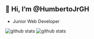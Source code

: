## 👋 Hi, I’m @HumbertoJrGH
- Junior Web Developer

![github stats](https://github-readme-stats.vercel.app/api/top-langs/?username=HumbertoJrGH&layout=donut-vertical&theme=radical&langs_count=12)
![github stats](https://stats-git-main-humbertojrghs-projects.vercel.app/api/top-langs/?username=HumbertoJrGH&layout=donut-vertical&theme=radical&langs_count=12&count_private=true)
